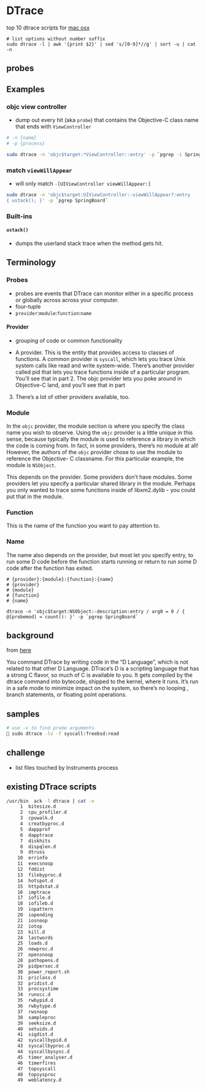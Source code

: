 # DTrace

top 10 dtrace scripts for [mac osx](http://dtrace.org/blogs/brendan/2011/10/10/top-10-dtrace-scripts-for-mac-os-x/)

```
# list options without number suffix
sudo dtrace -l | awk '{print $2}' | sed 's/[0-9]*//g' | sort -u | cat -n
```

## probes


## Examples

### objc view controller
* dump out every hit (aka `probe`) that contains the Objective-C class
name that ends with `ViewController`


```bash
# -n {name}
# -p {process}

sudo dtrace -n 'objc$target:*ViewController::entry' -p `pgrep -i SpringBoard`
```


### match `viewWillAppear`
* will only match `-[UIViewController viewWillAppear:]`

```bash
sudo dtrace -n 'objc$target:UIViewController:-viewWillAppear?:entry
{ ustack(); }' -p `pgrep SpringBoard`
```


### Built-ins

#### `ustack()`
* dumps the userland stack trace when the method gets hit.

## Terminology

### Probes
* probes are events that DTrace can monitor either in a specific process or globally across across your computer.
* four-tuple
* `provider`:`module`:`function`:`name`


#### Provider
* grouping of code or common functionality

* A provider. This is the entity that provides access to classes of functions. A
common provider is `syscall`, which lets you trace Unix system calls like read and
write system-wide. There’s another provider called pid that lets you trace
functions inside of a particular program. You’ll see that in part 2. The objc
provider lets you poke around in Objective-C land, and you’ll see that in part
3. There’s a lot of other providers available, too.

### Module
In the `objc` provider, the module section is where you specify the class name you
wish to observe. Using the `objc` provider is a little unique in this sense,
because typically the module is used to reference a library in which the code is
coming from. In fact, in some providers, there’s no module at all! However, the
authors of the `objc` provider chose to use the module to reference the Objective-
C classname. For this particular example, the module is `NSObject`.

This depends on the provider. Some providers don’t have modules. Some providers
let you specify a particular shared library in the module. Perhaps you only
wanted to trace some functions inside of libxm2.dylib - you could put that in
the module.

### Function
This is the name of the function you want to pay attention to.

### Name
The name also depends on the provider, but most let you specify entry, to run
some D code before the function starts running or return to run some D code
after the function has exited.


```
# {provider}:{module}:{function}:{name}
# {provider}
# {module}
# {function}
# {name}

dtrace -n 'objc$target:NSObject:-description:entry / arg0 = 0 / { @[probemod] = count(): }' -p `pgrep SpringBoard`
```

## background

from [here](https://www.bignerdranch.com/blog/hooked-on-dtrace-part-1/)


You command DTrace by writing code in the “D Language”, which is not related to
that other D Language. DTrace’s D is a scripting language that has a strong C
flavor, so much of C is available to you. It gets compiled by the dtrace command
into bytecode, shipped to the kernel, where it runs. It’s run in a safe mode to
minimize impact on the system, so there’s no looping , branch statements, or
floating point operations.

## samples


```bash
# use -v to find probe arguments
􏰀 sudo dtrace -lv -f syscall:freebsd:read
```

## challenge
* list files touched by Instruments process

## existing DTrace scripts

```sh
/usr/bin  ack -l dtrace | cat -n
     1  bitesize.d
     2  cpu_profiler.d
     3  cpuwalk.d
     4  creatbyproc.d
     5  dappprof
     6  dapptrace
     7  diskhits
     8  dispqlen.d
     9  dtruss
    10  errinfo
    11  execsnoop
    12  fddist
    13  filebyproc.d
    14  hotspot.d
    15  httpdstat.d
    16  imptrace
    17  iofile.d
    18  iofileb.d
    19  iopattern
    20  iopending
    21  iosnoop
    22  iotop
    23  kill.d
    24  lastwords
    25  loads.d
    26  newproc.d
    27  opensnoop
    28  pathopens.d
    29  pidpersec.d
    30  power_report.sh
    31  priclass.d
    32  pridist.d
    33  procsystime
    34  runocc.d
    35  rwbypid.d
    36  rwbytype.d
    37  rwsnoop
    38  sampleproc
    39  seeksize.d
    40  setuids.d
    41  sigdist.d
    42  syscallbypid.d
    43  syscallbyproc.d
    44  syscallbysysc.d
    45  timer_analyser.d
    46  timerfires
    47  topsyscall
    48  topsysproc
    49  weblatency.d
```
